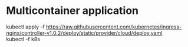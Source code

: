 # Multicontainer application

kubectl apply -f https://raw.githubusercontent.com/kubernetes/ingress-nginx/controller-v1.0.2/deploy/static/provider/cloud/deploy.yaml
<br>
kubectl -f k8s